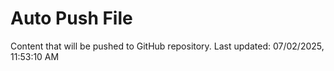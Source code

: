 # Auto Push File

Content that will be pushed to GitHub repository.
Last updated: 07/02/2025, 11:53:10 AM